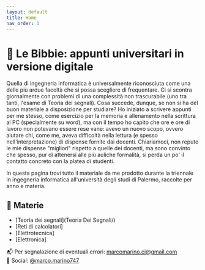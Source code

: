 ```yaml
---
layout: default
title: Home
nav_order: 1
---
```


# 📘 Le Bibbie: appunti universitari in versione digitale
Quella di ingegneria informatica è universalmente riconosciuta come una delle più ardue facoltà che si possa scegliere di frequentare. 
Ci si scontra giornalmente con problemi di una complessità non trascurabile (uno tra tanti, l'esame di Teoria dei segnali). Cosa 
succede, dunque, se non si ha del buon materiale a disposizione per studiare? Ho iniziato a scrivere appunti per me stesso, come esercizio per la memoria e allenamento
nella scrittura al PC (specialmente su word), ma con il tempo ho capito che ore e ore di lavoro non potevano essere rese vane: avevo un nuovo scopo, ovvero aiutare chi, come me,
aveva difficoltà nella lettura (e spesso nell'interpretazione) di dispense fornite dai docenti. Chiariamoci, non reputo le mie dispense "migliori" rispetto a quelle
dei docenti, ma sono convinto che spesso, pur di attenersi alle più auliche formalità, si perda un po' il contatto concreto con la platea di studenti.

In questa pagina trovi tutto il materiale da me prodotto durante la triennale in
ingegneria informatica all'università degli studi di Palermo, raccolte per anno e materia.

## 📂 Materie

- [Teoria dei segnali](Teoria Dei Segnali/)
- [Reti di calcolatori]
- [Elettrotecnica]
- [Elettronica]

📬 Per segnalazione di eventuali errori: 
[marcomarino.ci@gmail.com](mailto:marcomarino.ci@gmail.com)  
📸 Social: 
[@marco.marino747](https://instagram.com/marco.marino747)

